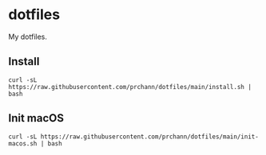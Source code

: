 # dotfiles

My dotfiles.

## Install

```shell
curl -sL https://raw.githubusercontent.com/prchann/dotfiles/main/install.sh | bash
```

## Init macOS

```shell
curl -sL https://raw.githubusercontent.com/prchann/dotfiles/main/init-macos.sh | bash
```
